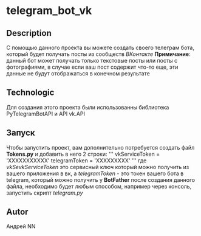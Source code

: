# telegram_bot_vk
## **Description**
С помощью данного проекта вы можете создать своего телеграм бота, который будет получать посты из сообществ _ВКонтакте_
**Примичание**: данный бот может получать только текстовые посты или посты с фотографиями, в случае если ваш пост содержит что-то еще, эти данные не будут отображаться в конечном результате
## **Technologic**
Для создания этого проекта были использованны библиотека PyTelegramBotAPI и API vk.API
## **Запуск**
Чтобы запустить проект, вам дополнительно потребуется создать файл **Tokens.py** и добавить в него 2 строки:
'''
vkServiceToken = 'XXXXXXXXXXX'
telegramToken = 'XXXXXXXXX'
'''
где _vkSevkServiceToken_ это сервисный ключ который можно получить из вашего приложения в вк, а _telegramToken_ - это токен вашего бота в telegram, который можно получить у **BotFather**
после создания данного файла, необходимо будет любым способом, например через консоль, запустить скрипт _telegram.py_
## **Autor**
Андрей NN
